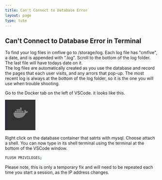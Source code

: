 ```yaml
---
title: Can't Connect to Database Error
layout: page
type: tute
---
```


## Can't Connect to Database Error in Terminal

<!--known issue to be fixed-->
<!--go to logs to find ip address. See Cmfive Logs to find logs-->
To find your log files in cmfive go to /storage/log. Each log file has "cmfive", a date, and is appended with ".log". Scroll to the bottom of the log folder. The last file will have todays date on it.<br>
The log files are automatically created as you use the database and record the pages that each user visits, and any arrors that pop-up. The most recent log is always at the bottom of the log folder, so it is the one you will use when trouble shooting.

<!--attach shell to mysql database-->
Go to the Docker tab on the left of VSCode. it looks like this.

![Docker tab](/assets/images/docker.png)

Right click on the database container that satrts with mysql. Choose attach a shell. You can now type in its shell terminal using the terminal at the bottom of the VSCode window.

<!--Create user called cmfive @ ip address. Grant all privileges to cmfive.* to new user with ip address-->
```bash
FLUSH PRIVILEGES;
```

Please note, this is only a temporary fix and will need to be repeated each time you start a session, as the IP address changes.